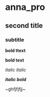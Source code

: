# anna_pro

## second title

### subtitle

**bold ttext**

__bold text__

*italic* _italic_

**_italic bold_**

~ghfjfjfjj~
